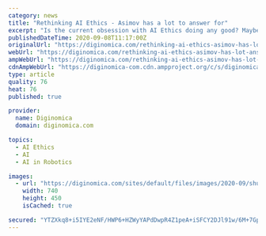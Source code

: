 ```yaml
---
category: news
title: "Rethinking AI Ethics - Asimov has a lot to answer for"
excerpt: "Is the current obsession with AI Ethics doing any good? Maybe Asimov's Three Laws of Robotics wasn't such a great starting point after all"
publishedDateTime: 2020-09-08T11:17:00Z
originalUrl: "https://diginomica.com/rethinking-ai-ethics-asimov-has-lot-answer"
webUrl: "https://diginomica.com/rethinking-ai-ethics-asimov-has-lot-answer"
ampWebUrl: "https://diginomica.com/rethinking-ai-ethics-asimov-has-lot-answer"
cdnAmpWebUrl: "https://diginomica-com.cdn.ampproject.org/c/s/diginomica.com/rethinking-ai-ethics-asimov-has-lot-answer"
type: article
quality: 76
heat: 76
published: true

provider:
  name: Diginomica
  domain: diginomica.com

topics:
  - AI Ethics
  - AI
  - AI in Robotics

images:
  - url: "https://diginomica.com/sites/default/files/images/2020-09/shutterstock-Andrey-Suslov-1231251634.jpg"
    width: 740
    height: 450
    isCached: true

secured: "YTZXkq8+i5IYE2eNF/HWP6+HZWyYAPdDwpR4Z1peA+iSFCY2DJl91w/6M+7GpMX8nUEIKqQf2U/+RumzEKBRuwz4ib6j7DcEtnZ7ZJ/TjAotiIcVQnNOgGprqacO37xnQwq9WFDciSBzT7FykrgksDvvLMVLevtpsZWFI8KR63RGDtj6F+LRA10cSKEtleTBH2ekhe0HlgjhqSKVHF/Y6jPaZuJg2eDwb6iqhFTcUD/J6StAYihxgzjEY8Glc+XDYuJLrcsxnuyWaGUKkW1jZBPpelfezD2e4biv3h9ER4zCLoCtbm9XDg5m5luOUVYZewbDN1PU8Ec4tTDwUAQEIUdFIcBOvDky8RbkpQAxL6s=;0oBE5hiz1s+7tQDGwyjYPg=="
---
```


